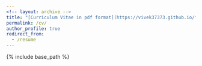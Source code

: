```yaml
---
<!-- layout: archive -->
title: "[Curriculum Vitae in pdf format](https://vivek37373.github.io/files/vivek.pdf)"
permalink: /cv/
author_profile: true
redirect_from:
  - /resume
---
```


{% include base_path %}

<!-- <embed src="https://vivek37373.github.io/files/vivek.pdf" type="application/pdf"/> -->
